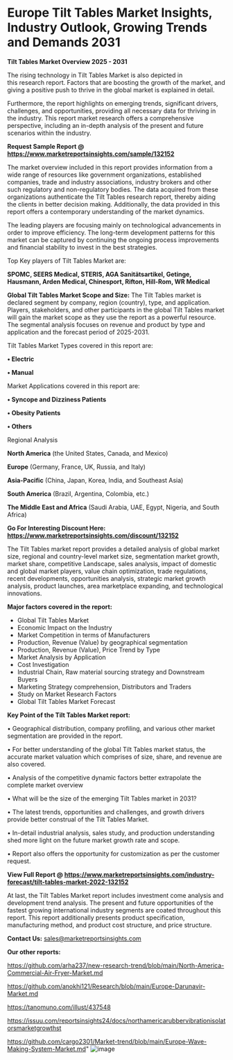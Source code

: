 # Europe Tilt Tables Market Insights, Industry Outlook, Growing Trends and Demands 2031

<Strong> Tilt Tables Market Overview 2025 - 2031</strong>

The rising technology in Tilt Tables Market is also depicted in this research report. Factors that are boosting the growth of the market, and giving a positive push to thrive in the global market is explained in detail.

Furthermore, the report highlights on emerging trends, significant drivers, challenges, and opportunities, providing all necessary data for thriving in the industry. This report market research offers a comprehensive perspective, including an in-depth analysis of the present and future scenarios within the industry.

<strong>Request Sample Report @ <a href=https://www.marketreportsinsights.com/sample/132152>https://www.marketreportsinsights.com/sample/132152</a></strong>

The market overview included in this report provides information from a wide range of resources like government organizations, established companies, trade and industry associations, industry brokers and other such regulatory and non-regulatory bodies. The data acquired from these organizations authenticate the Tilt Tables research report, thereby aiding the clients in better decision making. Additionally, the data provided in this report offers a contemporary understanding of the market dynamics.

The leading players are focusing mainly on technological advancements in order to improve efficiency. The long-term development patterns for this market can be captured by continuing the ongoing process improvements and financial stability to invest in the best strategies.

Top Key players of Tilt Tables Market are:

<strong>SPOMC, SEERS Medical, STERIS, AGA Sanitätsartikel, Getinge, Hausmann, Arden Medical, Chinesport, Rifton, Hill-Rom, WR Medical</strong>

<strong><b>Global Tilt Tables Market Scope and Size:</b></strong>
The Tilt Tables market is declared segment by company, region (country), type, and application. Players, stakeholders, and other participants in the global Tilt Tables market will gain the market scope as they use the report as a powerful resource. The segmental analysis focuses on revenue and product by type and application and the forecast period of 2025-2031.

Tilt Tables Market Types covered in this report are:

<strong>• Electric

• Manual</strong>

Market Applications covered in this report are:

<strong>• Syncope and Dizziness Patients

• Obesity Patients

• Others</strong> 

Regional Analysis

<strong>North America</strong> (the United States, Canada, and Mexico)

<strong>Europe</strong> (Germany, France, UK, Russia, and Italy)

<strong>Asia-Pacific</strong> (China, Japan, Korea, India, and Southeast Asia)

<strong>South America</strong> (Brazil, Argentina, Colombia, etc.)

<strong>The Middle East and Africa</strong> (Saudi Arabia, UAE, Egypt, Nigeria, and South Africa)

<strong>Go For Interesting Discount Here: <a href=https://www.marketreportsinsights.com/discount/132152>https://www.marketreportsinsights.com/discount/132152</a></strong>

The Tilt Tables market report provides a detailed analysis of global market size, regional and country-level market size, segmentation market growth, market share, competitive Landscape, sales analysis, impact of domestic and global market players, value chain optimization, trade regulations, recent developments, opportunities analysis, strategic market growth analysis, product launches, area marketplace expanding, and technological innovations.

<strong><b>Major factors covered in the report:</b></strong>
<ul>
  <li>Global Tilt Tables Market </li>
  <li>Economic Impact on the Industry</li>
  <li>Market Competition in terms of Manufacturers</li>
  <li>Production, Revenue (Value) by geographical segmentation</li>
  <li>Production, Revenue (Value), Price Trend by Type</li>
  <li>Market Analysis by Application</li>
  <li>Cost Investigation</li>
  <li>Industrial Chain, Raw material sourcing strategy and Downstream Buyers</li>
  <li>Marketing Strategy comprehension, Distributors and Traders</li>
  <li>Study on Market Research Factors</li>
  <li>Global Tilt Tables Market Forecast</li>
</ul>

<strong><b>Key Point of the Tilt Tables Market report:</b></strong>

• Geographical distribution, company profiling, and various other market segmentation are provided in the report.

• For better understanding of the global Tilt Tables market status, the accurate market valuation which comprises of size, share, and revenue are also covered.

• Analysis of the competitive dynamic factors better extrapolate the complete market overview

• What will be the size of the emerging Tilt Tables market in 2031?

• The latest trends, opportunities and challenges, and growth drivers provide better construal of the Tilt Tables Market.

• In-detail industrial analysis, sales study, and production understanding shed more light on the future market growth rate and scope.

• Report also offers the opportunity for customization as per the customer request.

<strong><b>View Full Report @ <a href=https://www.marketreportsinsights.com/industry-forecast/tilt-tables-market-2022-132152>https://www.marketreportsinsights.com/industry-forecast/tilt-tables-market-2022-132152</a></b></strong>


At last, the Tilt Tables Market report includes investment come analysis and development trend analysis. The present and future opportunities of the fastest growing international industry segments are coated throughout this report. This report additionally presents product specification, manufacturing method, and product cost structure, and price structure.

<strong>Contact Us:</strong>
sales@marketreportsinsights.com

<strong>Our other reports:</strong>

<a href=https://github.com/arha237/new-research-trend/blob/main/North-America-Commercial-Air-Fryer-Market.md>https://github.com/arha237/new-research-trend/blob/main/North-America-Commercial-Air-Fryer-Market.md</a>

<a href=https://github.com/anokhi121/Research/blob/main/Europe-Darunavir-Market.md>https://github.com/anokhi121/Research/blob/main/Europe-Darunavir-Market.md</a>

<a href=https://tanomuno.com/illust/437548>https://tanomuno.com/illust/437548</a>

<a href=https://issuu.com/reportsinsights24/docs/northamericarubbervibrationisolatorsmarketgrowthst>https://issuu.com/reportsinsights24/docs/northamericarubbervibrationisolatorsmarketgrowthst</a>

<a href=https://github.com/cargo2301/Market-trend/blob/main/Europe-Wave-Making-System-Market.md>https://github.com/cargo2301/Market-trend/blob/main/Europe-Wave-Making-System-Market.md</a>"
![image](https://github.com/user-attachments/assets/dfb8d63c-4bd7-4c29-8da9-688b5df23a17)
